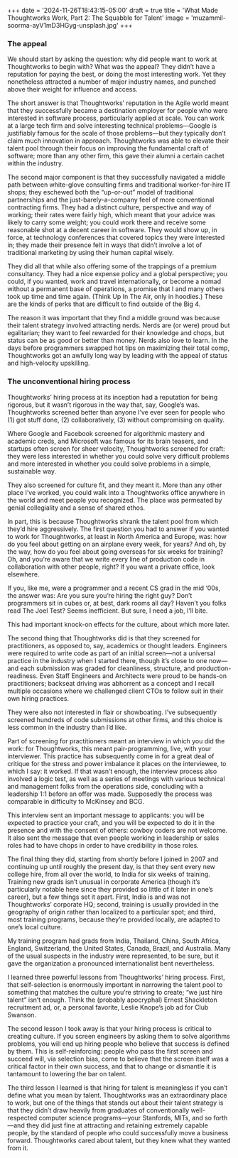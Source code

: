 +++
date = '2024-11-26T18:43:15-05:00'
draft = true
title = 'What Made Thoughtworks Work, Part 2: The Squabble for Talent'
image = 'muzammil-soorma-ayV1mD3HGyg-unsplash.jpg'
+++

### The appeal

We should start by asking the question: why did people want to work at Thoughtworks to begin with? What was the appeal? They didn’t have a reputation for paying the best, or doing the most interesting work. Yet they nonetheless attracted a number of major industry names, and punched above their weight for influence and access.

The short answer is that Thoughtworks’ reputation in the Agile world meant that they successfully became a destination employer for people who were interested in software process, particularly applied at scale. You can work at a large tech firm and solve interesting technical problems—Google is justifiably famous for the scale of those problems—but they typically don’t claim much innovation in approach. Thoughtworks was able to elevate their talent pool through their focus on improving the fundamental craft of software; more than any other firm, this gave their alumni a certain cachet within the industry.

The second major component is that they successfully navigated a middle path between white-glove consulting firms and traditional worker-for-hire IT shops; they eschewed both the “up-or-out” model of traditional partnerships and the just-barely-a-company feel of more conventional contracting firms. They had a distinct culture, perspective and way of working; their rates were fairly high, which meant that your advice was likely to carry some weight; you could work there and receive some reasonable shot at a decent career in software. They would show up, in force, at technology conferences that covered topics they were interested in; they made their presence felt in ways that didn’t involve a lot of traditional marketing by using their human capital wisely.

They did all that while also offering some of the trappings of a premium consultancy. They had a nice expense policy and a global perspective; you could, if you wanted, work and travel internationally, or become a nomad without a permanent base of operations, a promise that I and many others took up time and time again. (Think Up In The Air, only in hoodies.) These are the kinds of perks that are difficult to find outside of the Big 4.

The reason it was important that they find a middle ground was because their talent strategy involved attracting nerds. Nerds are (or were) proud but egalitarian; they want to feel rewarded for their knowledge and chops, but status can be as good or better than money. Nerds also love to learn. In the days before programmers swapped hot tips on maximizing their total comp, Thoughtworks got an awfully long way by leading with the appeal of status and high-velocity upskilling.

### The unconventional hiring process

Thoughtworks’ hiring process at its inception had a reputation for being rigorous, but it wasn’t rigorous in the way that, say, Google’s was. Thoughtworks screened better than anyone I’ve ever seen for people who (1) got stuff done, (2) collaboratively, (3) without compromising on quality.

Where Google and Facebook screened for algorithmic mastery and academic creds, and Microsoft was famous for its brain teasers, and startups often screen for sheer velocity, Thoughtworks screened for craft: they were less interested in whether you could solve very difficult problems and more interested in whether you could solve problems in a simple, sustainable way.

They also screened for culture fit, and they meant it. More than any other place I’ve worked, you could walk into a Thoughtworks office anywhere in the world and meet people you recognized. The place was permeated by genial collegiality and a sense of shared ethos.

In part, this is because Thoughtworks shrank the talent pool from which they’d hire aggressively. The first question you had to answer if you wanted to work for Thoughtworks, at least in North America and Europe, was: how do you feel about getting on an airplane every week, for years? And oh, by the way, how do you feel about going overseas for six weeks for training? Oh, and you’re aware that we write every line of production code in collaboration with other people, right? If you want a private office, look elsewhere.

If you, like me, were a programmer and a recent CS grad in the mid ‘00s, the answer was: Are you sure you’re hiring the right guy? Don’t programmers sit in cubes or, at best, dark rooms all day? Haven’t you folks read The Joel Test? Seems inefficient. But sure, I need a job, I’ll bite.

This had important knock-on effects for the culture, about which more later.

The second thing that Thoughtworks did is that they screened for practitioners, as opposed to, say, academics or thought leaders. Engineers were required to write code as part of an initial screen—not a universal practice in the industry when I started there, though it’s close to one now—and each submission was graded for cleanliness, structure, and production-readiness. Even Staff Engineers and Architects were proud to be hands-on practitioners; backseat driving was abhorrent as a concept and I recall multiple occasions where we challenged client CTOs to follow suit in their own hiring practices.

They were also not interested in flair or showboating. I’ve subsequently screened hundreds of code submissions at other firms, and this choice is less common in the industry than I’d like.

Part of screening for practitioners meant an interview in which you did the work: for Thoughtworks, this meant pair-programming, live, with your interviewer. This practice has subsequently come in for a great deal of critique for the stress and power imbalance it places on the interviewee, to which I say: it worked. If that wasn’t enough, the interview process also involved a logic test, as well as a series of meetings with various technical and management folks from the operations side, concluding with a leadership 1:1 before an offer was made. Supposedly the process was comparable in difficulty to McKinsey and BCG.

This interview sent an important message to applicants: you will be expected to practice your craft, and you will be expected to do it in the presence and with the consent of others: cowboy coders are not welcome. It also sent the message that even people working in leadership or sales roles had to have chops in order to have credibility in those roles.

The final thing they did, starting from shortly before I joined in 2007 and continuing up until roughly the present day, is that they sent every new college hire, from all over the world, to India for six weeks of training. Training new grads isn’t unusual in corporate America (though it’s particularly notable here since they provided so little of it later in one’s career), but a few things set it apart. First, India is and was not Thoughtworks’ corporate HQ; second, training is usually provided in the geography of origin rather than localized to a particular spot; and third, most training programs, because they’re provided locally, are adapted to one’s local culture.

My training program had grads from India, Thailand, China, South Africa, England, Switzerland, the United States, Canada, Brazil, and Australia. Many of the usual suspects in the industry were represented, to be sure, but it gave the organization a pronounced internationalist bent nevertheless.

I learned three powerful lessons from Thoughtworks’ hiring process. First, that self-selection is enormously important in narrowing the talent pool to something that matches the culture you’re striving to create; “we just hire talent” isn’t enough. Think the (probably apocryphal) Ernest Shackleton recruitment ad, or, a personal favorite, Leslie Knope’s job ad for Club Swanson.

The second lesson I took away is that your hiring process is critical to creating culture. If you screen engineers by asking them to solve algorithms problems, you will end up hiring people who believe that success is defined by them. This is self-reinforcing: people who pass the first screen and succeed will, via selection bias, come to believe that the screen itself was a critical factor in their own success, and that to change or dismantle it is tantamount to lowering the bar on talent.

The third lesson I learned is that hiring for talent is meaningless if you can’t define what you mean by talent. Thoughtworks was an extraordinary place to work, but one of the things that stands out about their talent strategy is that they didn’t draw heavily from graduates of conventionally well-respected computer science programs—your Stanfords, MITs, and so forth—and they did just fine at attracting and retaining extremely capable people, by the standard of people who could successfully move a business forward. Thoughtworks cared about talent, but they knew what they wanted from it.
